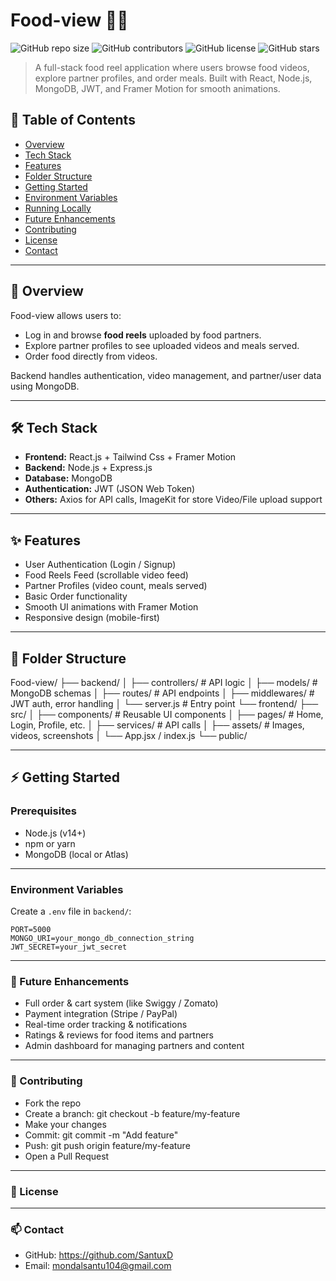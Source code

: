 # Food-view 🍔🎥

![GitHub repo size](https://img.shields.io/github/repo-size/SantuxD/Food-view)
![GitHub contributors](https://img.shields.io/github/contributors/SantuxD/Food-view)
![GitHub license](https://img.shields.io/github/license/SantuxD/Food-view)
![GitHub stars](https://img.shields.io/github/stars/SantuxD/Food-view?style=social)

> A full-stack food reel application where users browse food videos, explore partner profiles, and order meals. Built with React, Node.js, MongoDB, JWT, and Framer Motion for smooth animations.


## 🚀 Table of Contents

- [Overview](#overview)  
- [Tech Stack](#tech-stack)  
- [Features](#features)  
- [Folder Structure](#folder-structure)  
- [Getting Started](#getting-started)  
- [Environment Variables](#environment-variables)  
- [Running Locally](#running-locally)  
- [Future Enhancements](#future-enhancements)  
- [Contributing](#contributing)  
- [License](#license)  
- [Contact](#contact)

---

## 📝 Overview

Food-view allows users to:  
- Log in and browse **food reels** uploaded by food partners.  
- Explore partner profiles to see uploaded videos and meals served.  
- Order food directly from videos.  

Backend handles authentication, video management, and partner/user data using MongoDB.

---

## 🛠 Tech Stack

- **Frontend:** React.js + Tailwind Css + Framer Motion  
- **Backend:** Node.js + Express.js  
- **Database:** MongoDB  
- **Authentication:** JWT (JSON Web Token)  
- **Others:** Axios for API calls, ImageKit for store Video/File upload support

---

## ✨ Features

- User Authentication (Login / Signup)  
- Food Reels Feed (scrollable video feed)  
- Partner Profiles (video count, meals served)  
- Basic Order functionality  
- Smooth UI animations with Framer Motion  
- Responsive design (mobile-first)

---

## 📂 Folder Structure
Food-view/
├── backend/
│ ├── controllers/ # API logic
│ ├── models/ # MongoDB schemas
│ ├── routes/ # API endpoints
│ ├── middlewares/ # JWT auth, error handling
│ └── server.js # Entry point
└── frontend/
├── src/
│ ├── components/ # Reusable UI components
│ ├── pages/ # Home, Login, Profile, etc.
│ ├── services/ # API calls
│ ├── assets/ # Images, videos, screenshots
│ └── App.jsx / index.js
└── public/

---

## ⚡ Getting Started

### Prerequisites

- Node.js (v14+)  
- npm or yarn  
- MongoDB (local or Atlas)

---

### Environment Variables

Create a `.env` file in `backend/`:

```env
PORT=5000
MONGO_URI=your_mongo_db_connection_string
JWT_SECRET=your_jwt_secret

```
---
### 🔮 Future Enhancements

- Full order & cart system (like Swiggy / Zomato)
- Payment integration (Stripe / PayPal)
- Real-time order tracking & notifications
- Ratings & reviews for food items and partners
- Admin dashboard for managing partners and content

---
### 🤝 Contributing

  - Fork the repo
  - Create a branch: git checkout -b feature/my-feature
  - Make your changes
  - Commit: git commit -m "Add feature"
  - Push: git push origin feature/my-feature
  - Open a Pull Request

---
### 📄 License

---
### 📫 Contact

- GitHub: https://github.com/SantuxD
- Email: mondalsantu104@gmail.com

